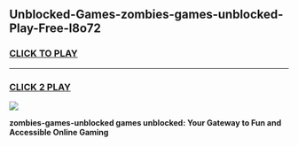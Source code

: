 
## Unblocked-Games-zombies-games-unblocked-Play-Free-l8o72
<h3>
<a href="https://premium76.site?title=zombies-games-unblocked&ref=10A">CLICK TO PLAY</a></h3>
<hr>

<h3>
<a href="https://premium76.site?title=zombies-games-unblocked&ref=10A">CLICK 2 PLAY</a>
  
</h3>

<a href="https://premium76.site?title=zombies-games-unblocked&ref=10A"><img src="https://clearcache.store/games.png"></a>


**zombies-games-unblocked games unblocked: Your Gateway to Fun and Accessible Online Gaming**
